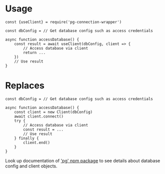 # Usage

```
const {useClient} = require('pg-connection-wrapper')

const dbConfig = // Get database config such as access credentials

async function accessDatabase() {
    const result = await useClient(dbConfig, client => {
        // Access database via client
        return ...
    })
    // Use result
}
```

# Replaces

```
const dbConfig = // Get database config such as access credentials

async function accessDatabase() {
    const client = new Client(dbConfig)
    await client.connect()
    try {
        // Access database via client
        const result = ...
        // Use result
    } finally {
        client.end()
    }
}
```

Look up documentation of ['pg' npm package](https://www.npmjs.com/package/pg) to see details about database config and client objects.
